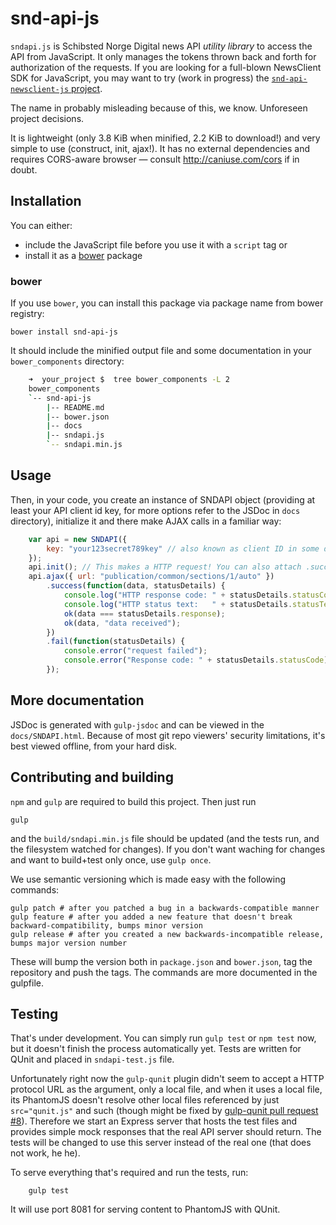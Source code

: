 snd-api-js 
==========

`sndapi.js` is Schibsted Norge Digital news API *utility library* to access the API from JavaScript. It only manages the tokens thrown back and forth for authorization of the requests. If you are looking for a full-blown NewsClient SDK for JavaScript, you may want to try (work in progress) the [`snd-api-newsclient-js` project](https://bitbucket.org/schibstednorge/snd-api-newsclient-js).

The name in probably misleading because of this, we know. Unforeseen project decisions.

It is lightweight (only 3.8 KiB when minified, 2.2 KiB to download!) and very simple to use (construct, init, ajax!). It has no external dependencies and requires CORS-aware browser — consult http://caniuse.com/cors if in doubt.


Installation
------------

You can either:
* include the JavaScript file before you use it with a `script` tag or
* install it as a [bower](http://bower.io/) package

### bower
If you use `bower`, you can install this package via package name from bower registry:

    bower install snd-api-js

It should include the minified output file and some documentation in your `bower_components` directory:

```bash
    ➜  your_project $  tree bower_components -L 2
    bower_components
    `-- snd-api-js
        |-- README.md
        |-- bower.json
        |-- docs
        |-- sndapi.js
        `-- sndapi.min.js
```

Usage
-----

Then, in your code, you create an instance of SNDAPI object (providing at least your API client id key, for more options refer to the JSDoc in `docs` directory), initialize it and there make AJAX calls in a familiar way:

```js
	var api = new SNDAPI({
        key: "your123secret789key" // also known as client ID in some docs.
    });
    api.init(); // This makes a HTTP request! You can also attach .success and .fail here
	api.ajax({ url: "publication/common/sections/1/auto" })
	    .success(function(data, statusDetails) {
	        console.log("HTTP response code: " + statusDetails.statusCode);
	        console.log("HTTP status text:   " + statusDetails.statusText);
	        ok(data === statusDetails.response);
	        ok(data, "data received");
	    })
	    .fail(function(statusDetails) {
	        console.error("request failed");
	        console.error("Response code: " + statusDetails.statusCode);
	    });
```

More documentation
------------------

JSDoc is generated with `gulp-jsdoc` and can be viewed in the `docs/SNDAPI.html`. Because of most git repo viewers'
security limitations, it's best viewed offline, from your hard disk.


Contributing and building
-------------------------

`npm` and `gulp` are required to build this project. Then just run

	gulp

and the `build/sndapi.min.js` file should be updated (and the tests run, and the filesystem watched for changes).
If you don't want waching for changes and want to build+test only once, use `gulp once`.


We use semantic versioning which is made easy with the following commands:

    gulp patch # after you patched a bug in a backwards-compatible manner
    gulp feature # after you added a new feature that doesn't break backward-compatibility, bumps minor version
    gulp release # after you created a new backwards-incompatible release, bumps major version number

These will bump the version both in `package.json` and `bower.json`, tag the repository and push the tags.
The commands are more documented in the gulpfile.



Testing
-------

That's under development. You can simply run `gulp test` or `npm test` now, but it doesn't finish the process automatically yet. Tests are written for QUnit and placed in `sndapi-test.js` file.

Unfortunately right now the `gulp-qunit` plugin didn't seem to accept a HTTP protocol URL as the argument, only a local file, and when it uses a local file, its PhantomJS doesn't resolve other local files referenced by just `src="qunit.js"` and such  (though might be fixed by [gulp-qunit pull request #8](https://github.com/jonkemp/gulp-qunit/pull/8)). Therefore we start an Express server that hosts the test files and provides simple mock responses that the real API server should return. The tests will be changed to use this server instead of the real one (that does not work, he he).

To serve everything that's required and run the tests, run:

		gulp test

It will use port 8081 for serving content to PhantomJS with QUnit.

